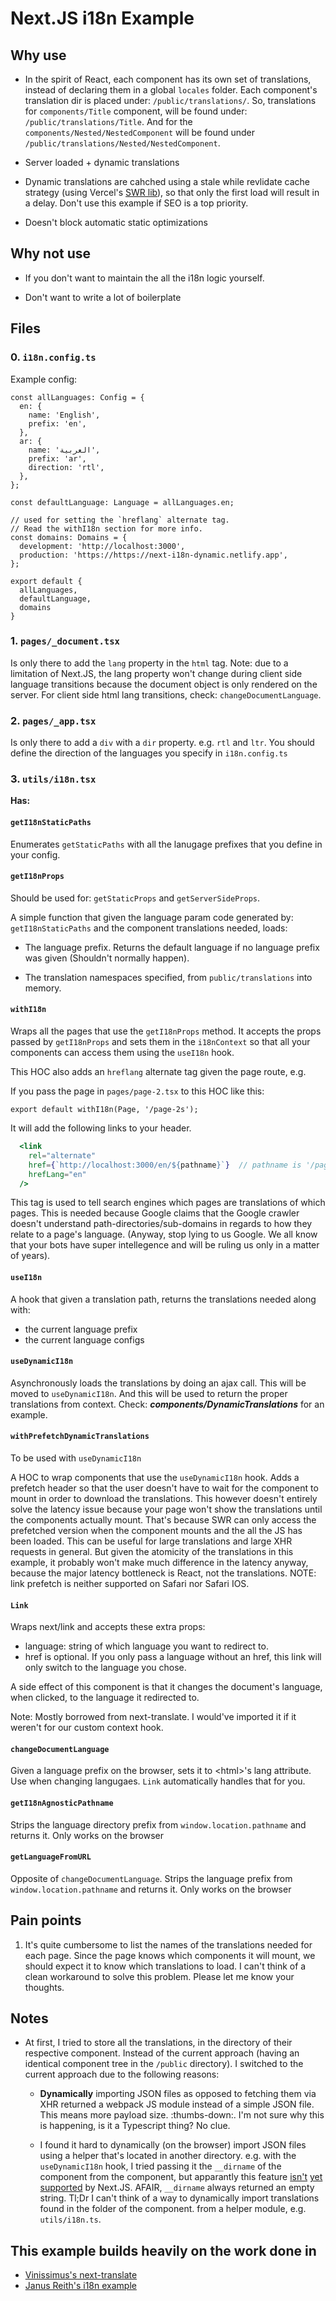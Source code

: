 # Next.JS i18n Example

## Why use

- In the spirit of React, each component has its own set of translations, instead of declaring them in a global `locales` folder. Each component's translation dir is placed under: `/public/translations/`. So, translations for `components/Title` component, will be found under: `/public/translations/Title`. And for the `components/Nested/NestedComponent` will be found under `/public/translations/Nested/NestedComponent`.

- Server loaded + dynamic translations

- Dynamic translations are cahched using a stale while revlidate cache strategy (using Vercel's [SWR lib](https://github.com/vercel/swr)), so that only the first load will result in a delay. Don't use this example if SEO is a top priority.

- Doesn't block automatic static optimizations

## Why not use

- If you don't want to maintain the all the i18n logic yourself.

- Don't want to write a lot of boilerplate

## Files

### 0. `i18n.config.ts`

Example config:

```TS
const allLanguages: Config = {
  en: {
    name: 'English',
    prefix: 'en',
  },
  ar: {
    name: 'العربية',
    prefix: 'ar',
    direction: 'rtl',
  },
};

const defaultLanguage: Language = allLanguages.en;

// used for setting the `hreflang` alternate tag.
// Read the withI18n section for more info.
const domains: Domains = {
  development: 'http://localhost:3000',
  production: 'https://https://next-i18n-dynamic.netlify.app',
};

export default {
  allLanguages,
  defaultLanguage,
  domains
}
```

### 1. `pages/_document.tsx`

Is only there to add the `lang` property in the `html` tag. Note: due to a limitation of Next.JS, the lang property won't change during client side language transitions because the document object is only rendered on the server. For client side html lang transitions, check: `changeDocumentLanguage`.

### 2. `pages/_app.tsx`

Is only there to add a `div` with a `dir` property. e.g. `rtl` and `ltr`. You should define the direction of the languages you specify in `i18n.config.ts`

### 3. `utils/i18n.tsx`

**Has:**

#### `getI18nStaticPaths`

Enumerates `getStaticPaths` with all the lanugage prefixes that you define in your config.

#### `getI18nProps`

Should be used for: `getStaticProps` and `getServerSideProps`.

A simple function that given the language param code generated by: `getI18nStaticPaths` and the component translations needed, loads:

- The language prefix. Returns the default language if no language prefix was given (Shouldn't normally happen).

- The translation namespaces specified, from `public/translations` into memory.

#### `withI18n`

Wraps all the pages that use the `getI18nProps` method. It accepts the props passed by `getI18nProps` and sets them in the `i18nContext` so that all your components can access them using the `useI18n` hook.

This HOC also adds an `hreflang` alternate tag given the page route, e.g.

If you pass the page in `pages/page-2.tsx` to this HOC like this:

```TS
export default withI18n(Page, '/page-2s');
```

It will add the following links to your header.

```jsx
  <link
    rel="alternate"
    href={`http://localhost:3000/en/${pathname}`}  // pathname is '/page-2' in that case
    hrefLang="en"
  />
```

This tag is used to tell search engines which pages are translations of which pages. This is needed because Google claims that the Google crawler doesn't understand path-directories/sub-domains in regards to how they relate to a page's language. (Anyway, stop lying to us Google. We all know that your bots have super intellegence and will be ruling us only in a matter of years).

#### `useI18n`

A hook that given a translation path, returns the translations needed along with:

- the current language prefix
- the current language configs

#### `useDynamicI18n`

Asynchronously loads the translations by doing an ajax call. This will be moved to `useDynamicI18n`. And this will be used to return the proper translations from context. Check: ***components/DynamicTranslations*** for an example.

#### `withPrefetchDynamicTranslations`

To be used with `useDynamicI18n`

A HOC to wrap components that use the `useDynamicI18n` hook. Adds a prefetch header so that the user doesn't have to wait for the component to mount in order to download the translations. This however doesn't entirely solve the latency issue because your page won't show the translations until the components actually mount. That's because SWR can only access the prefetched version when the component mounts and the all the JS has been loaded. This can be useful for large translations and large XHR requests in general. But given the atomicity of the translations in this example, it probably won't make much difference in the latency anyway, because the major latency bottleneck is React, not the translations. NOTE: link prefetch is neither supported on Safari nor Safari IOS.

#### `Link`

Wraps next/link and accepts these extra props:

- language: string of which language you want to redirect to.
- href is optional. If you only pass a language without an href, this link will only switch to the language you chose.

A side effect of this component is that it changes the document's language, when clicked, to the language it redirected to.

Note: Mostly borrowed from next-translate. I would've imported it if it weren't for our custom context hook.

#### `changeDocumentLanguage`

Given a language prefix on the browser, sets it to \<html>'s lang attribute. Use when changing langugaes. `Link` automatically handles that for you.

#### `getI18nAgnosticPathname`

Strips the language directory prefix from `window.location.pathname` and returns it. Only works on the browser

#### `getLanguageFromURL`

Opposite of `changeDocumentLanguage`. Strips the language prefix from `window.location.pathname` and returns it. Only works on the browser

## Pain points

1. It's quite cumbersome to list the names of the translations needed for each page. Since the page knows which components it will mount, we should expect it to know which translations to load. I can't think of a clean workaround to solve this problem. Please let me know your thoughts.

## Notes

- At first, I tried to store all the translations, in the directory of their respective component. Instead of the current approach (having an identical component tree in the `/public` directory). I switched to the current approach due to the following reasons:

  - **Dynamically** importing JSON files as opposed to fetching them via XHR returned a webpack JS module instead of a simple JSON file. This means more payload size. :thumbs-down:. I'm not sure why this is happening, is it a Typescript thing? No clue.

  - I found it hard to dynamically (on the browser) import JSON files using a helper that's located in another directory. e.g. with the `useDynamicI18n` hook, I tried passing it the `__dirname` of the component from the component, but apparantly this feature [isn't](https://nextjs.org/docs/basic-features/data-fetching#reading-files-use-processcwd) [yet](https://github.com/vercel/next.js/issues/8251) [supported](https://github.com/vercel/next.js/issues/10943) by Next.JS. AFAIR, `__dirname` always returned an empty string. Tl;Dr I can't think of a way to dynamically import translations found in the folder of the component. from a helper module, e.g. `utils/i18n.ts`.

## This example builds heavily on the work done in

- [Vinissimus's next-translate](https://github.com/vinissimus/next-translate)
- [Janus Reith's i18n example](https://codesandbox.io/s/nextjs-i18n-staticprops-new-ouyrb)

